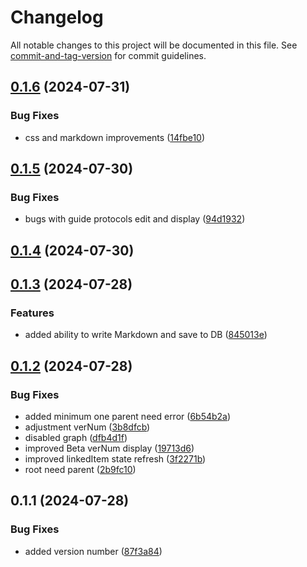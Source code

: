 # Changelog

All notable changes to this project will be documented in this file. See [commit-and-tag-version](https://github.com/absolute-version/commit-and-tag-version) for commit guidelines.

## [0.1.6](https://github.com/UnconditionedLife/rprotocols/compare/v0.1.5...v0.1.6) (2024-07-31)


### Bug Fixes

* css and markdown improvements ([14fbe10](https://github.com/UnconditionedLife/rprotocols/commit/14fbe1019f22974755f83cefed76bfc79f5eb3da))

## [0.1.5](https://github.com/UnconditionedLife/rprotocols/compare/v0.1.4...v0.1.5) (2024-07-30)


### Bug Fixes

* bugs with guide protocols edit and display ([94d1932](https://github.com/UnconditionedLife/rprotocols/commit/94d1932675fb4cd28ea4f5c9f9364567ab12ad6d))

## [0.1.4](https://github.com/UnconditionedLife/rprotocols/compare/v0.1.3...v0.1.4) (2024-07-30)

## [0.1.3](https://github.com/UnconditionedLife/rprotocols/compare/v0.1.2...v0.1.3) (2024-07-28)


### Features

* added ability to write Markdown and save to DB ([845013e](https://github.com/UnconditionedLife/rprotocols/commit/845013e741e0a0c07f310e2e8d924a4e7824bf40))

## [0.1.2](https://github.com/UnconditionedLife/rprotocols/compare/v0.1.1...v0.1.2) (2024-07-28)


### Bug Fixes

* added minimum one parent need error ([6b54b2a](https://github.com/UnconditionedLife/rprotocols/commit/6b54b2a91e4f908aaf65baae09e5796ad45a4f07))
* adjustment verNum ([3b8dfcb](https://github.com/UnconditionedLife/rprotocols/commit/3b8dfcbe224bb2ff6f724cbf768bf18e6c5bc433))
* disabled graph ([dfb4d1f](https://github.com/UnconditionedLife/rprotocols/commit/dfb4d1f02dde36350b95af4f952d8d13215c8766))
* improved Beta verNum display ([19713d6](https://github.com/UnconditionedLife/rprotocols/commit/19713d6d7f95dfaa0d6bfc6e36d6f0eb6fd00bb8))
* improved linkedItem state refresh ([3f2271b](https://github.com/UnconditionedLife/rprotocols/commit/3f2271bddbd9c8cde231e197da54e6ef8203fe21))
* root need parent ([2b9fc10](https://github.com/UnconditionedLife/rprotocols/commit/2b9fc107678dc9cb4aac5814afddd807fa30c2df))

## 0.1.1 (2024-07-28)


### Bug Fixes

* added version number ([87f3a84](https://github.com/UnconditionedLife/rprotocols/commit/87f3a8423779f96719b7975715e3045c5165f858))
